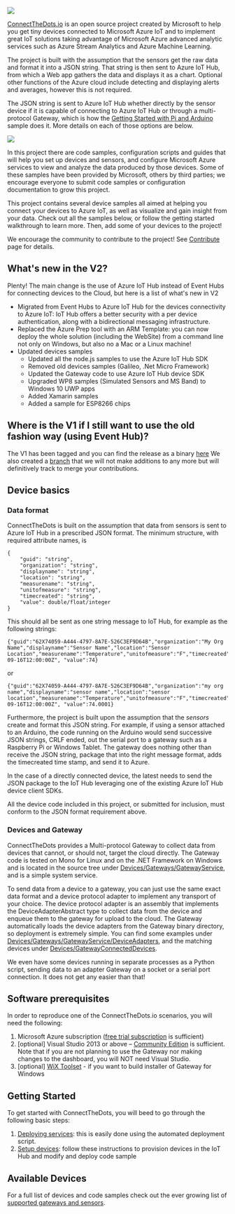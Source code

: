 ![](images/CTD-logo-v5-02.png)

[ConnectTheDots.io](http://connectthedots.io) is an open source project created by Microsoft to help you get tiny devices connected to Microsoft Azure IoT and to implement great IoT solutions taking advantage of Microsoft Azure advanced analytic services such as Azure Stream Analytics and Azure Machine Learning.

The project is built with the assumption that the sensors get the raw data and format it into a JSON string. That string is then sent to Azure IoT Hub, from which a Web app gathers the data and displays it as a chart.
Optional other functions of the Azure cloud include detecting and displaying alerts and averages, however this is not required.

The JSON string is sent to Azure IoT Hub whether directly by the sensor device if it is capable of connecting to Azure IoT Hub or through a multi-protocol Gateway, which is how the [Getting Started with Pi and Arduino](GettingStarted.md) sample does it. 
More details on each of those options are below.

![](images/ConnectTheDots-architecture.png)


In this project there are code samples, configuration scripts and guides that will help you set up devices and sensors, and configure Microsoft Azure services to view and analyze the data produced by those devices. Some of these samples have been provided by Microsoft, others by third parties; we encourage everyone to submit code samples or configuration documentation to grow this project.

This project contains several device samples all aimed at helping you connect your devices to Azure IoT, as well as visualize and gain insight from your data.  Check out all the samples below, or follow the getting started walkthrough to learn more. Then, add some of your devices to the project!

We encourage the community to contribute to the project! See [Contribute](Contribute.md) page for details.

## What's new in the V2? ##

Plenty!
The main change is the use of Azure IoT Hub instead of Event Hubs for connecting devices to the Cloud, but here is a list of what's new in V2

- Migrated from Event Hubs to Azure IoT Hub for the devices connectivity to Azure IoT: IoT Hub offers a better security with a per device authentication, along with a bidirectional messaging infrastructure.
- Replaced the Azure Prep tool with an ARM Template: you can now deploy the whole solution (including the WebSite) from a command line not only on Windows, but also no a Mac or a Linux machine!
- Updated devices samples
    - Updated all the node.js samples to use the Azure IoT Hub SDK
    - Removed old devices samples (Galileo, .Net Micro Framework)
    - Updated the Gateway code to use Azure IoT Hub device SDK
    - Upgraded WP8 samples (Simulated Sensors and MS Band) to Windows 10 UWP apps
    - Added Xamarin samples 
    - Added a sample for ESP8266 chips 

## Where is the V1 if I still want to use the old fashion way (using Event Hub)? ##
The V1 has been tagged and you can find the release as a binary [here](https://github.com/Azure/connectthedots/releases/tag/1.0)
We also created a [branch](https://github.com/Azure/connectthedots/tree/V1) that we will not make additions to any more but will definitively track to merge your contributions.

## Device basics ##

### Data format ###
ConnectTheDots is built on the assumption that data from sensors is sent to Azure IoT Hub in a prescribed JSON format. The minimum structure, with required attribute names, is 

```
{
    "guid":	"string",
    "organization":	"string",
    "displayname": "string",
    "location": "string",
    "measurename": "string",
    "unitofmeasure": "string",
    "timecreated": "string",
    "value": double/float/integer
}
```
	
This should all be sent as one string message to IoT Hub, for example as the following strings: 

    {"guid":"62X74059-A444-4797-8A7E-526C3EF9D64B","organization":"My Org Name","displayname":"Sensor Name","location":"Sensor Location","measurename":"Temperature","unitofmeasure":"F","timecreated":"1975-09-16T12:00:00Z", "value":74}

or

    {"guid":"62X74059-A444-4797-8A7E-526C3EF9D64B","organization":"my org name","displayname":"sensor name","location":"sensor location","measurename":"Temperature","unitofmeasure":"F","timecreated":"1975-09-16T12:00:00Z", "value":74.0001}


Furthermore, the project is built upon the assumption that the *sensors* create and format this JSON string.
For example, if using a sensor attached to an Arduino, the code running on the Arduino would send successive JSON strings, CRLF ended, out the serial port to a gateway such as a Raspberry Pi or Windows Tablet. The gateway does nothing other than receive the JSON string, package that into the right message format, adds the timecreated time stamp, and send it to Azure.

In the case of a directly connected device, the latest needs to send the JSON package to the IoT Hub leveraging one of the existing Azure IoT Hub device client SDKs.

All the device code included in this project, or submitted for inclusion, must conform to the JSON format requirement above. 

### Devices and Gateway ###
ConnectTheDots provides a Multi-protocol Gateway to collect data from devices that cannot, or should not, target the cloud directly. The Gateway code is tested on Mono for Linux and on the .NET Framework on Windows and is located in the source tree under [Devices/Gateways/GatewayService](Devices/Gateways/GatewayService/), and is a simple system service. 

To send data from a device to a gateway, you can just use the same exact data format and a device protocol adapter to implement any transport of your choice. The device protocol adapter is an assembly that implements the DeviceAdapterAbstract type to collect data from the device and enqueue them to the gateway for upload to the cloud. The Gateway automatically loads the device adapters from the Gateway binary directory, so deployment is extremely simple. 
You can find some examples under [Devices/Gateways/GatewayService/DeviceAdapters](Devices/Gateways/GatewayService/DeviceAdapters), and the matching devices under  [Devices/GatewayConnectedDevices](Devices/GatewayConnectedDevices). 

We even have some devices running in separate processes as a Python script, sending data to an adapter Gateway on a socket or a serial port connection. It does not get any easier than that!

## Software prerequisites ##
In order to reproduce one of the ConnectTheDots.io scenarios, you will need the following:

1. Microsoft Azure subscription ([free trial subscription](http://azure.microsoft.com/en-us/pricing/free-trial/) is sufficient)
1. [optional] Visual Studio 2013 or above – [Community Edition](http://www.visualstudio.com/downloads/download-visual-studio-vs) is sufficient. Note that if you are not planning to use the Gateway nor making changes to the dashboard, you will NOT need Visual Studio.
1. [optional] [WiX Toolset](http://wixtoolset.org) - if you want to build installer of Gateway for Windows

## Getting Started ##

To get started with ConnectTheDots, you will beed to go through the following basic steps:

1. [Deploying services](Azure/ARMTemplate/Readme.md): this is easily done using the automated deployment script.
2. [Setup devices](Devices/DeviceSetup.md): follow these instructions to provision devices in the IoT Hub and modify and deploy code sample

## Available Devices ##
For a full list of devices and code samples check out the ever growing list of [supported gateways and sensors](SupportedDevices.md).
